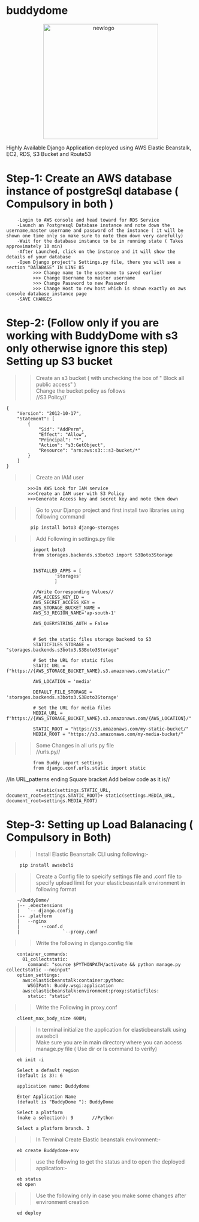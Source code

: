 # buddydome
<center>
<img width="306" alt="newlogo" src="https://github.com/Shocker-lov-t/buddydome/assets/98687345/dc56b60b-5fab-45e1-a5df-a6ecb0563662">
</center>

Highly Available Django Application deployed using AWS Elastic Beanstalk, EC2, RDS, S3 Bucket and Route53

# Step-1: Create an AWS database instance of postgreSql database  ( Compulsory in both )
        
        -Login to AWS console and head toward for RDS Service
        -Launch an Postgresql Database instance and note down the username,master username and password of the instance ( it will be shown one time only so make sure to note them down very carefully)
        -Wait for the database instance to be in running state ( Takes approximately 10 min)
        -After Launched, click on the instance and it will show the details of your database
        -Open Django project's Settings.py file, there you will see a section "DATABASE" IN LINE 85 
              >>> Change name to the username to saved earlier
              >>> Change Username to master username
              >>> Change Password to new Password
              >>> Change Host to new host which is shown exactly on aws console database instance page
        -SAVE CHANGES

# Step-2: (Follow only if you are working with BuddyDome with s3 only otherwise ignore this step) Setting up S3 bucket

  >>Create an s3 bucket ( with unchecking the box of " Block all public access" ) <br>
  >>Change the bucket policy as follows <br>
   //S3 Policy//

    {
        "Version": "2012-10-17",
        "Statement": [
            {
                "Sid": "AddPerm",
                "Effect": "Allow",
                "Principal": "*",
                "Action": "s3:GetObject",
                "Resource": "arn:aws:s3:::s3-bucket/*"
            }
        ]
    } 
    
   >>Create an IAM user
          
            >>>In AWS Look for IAM service 
            >>>Create an IAM user with S3 Policy
            >>>Generate Access key and secret key and note them down

   >>Go to your Django project and first install two libraries using following command 
             
             pip install boto3 django-storages
              
   >>Add Following in settings.py file
        
              import boto3
              from storages.backends.s3boto3 import S3Boto3Storage


              INSTALLED_APPS = [ 
                      'storages'
                      ]

              //Write Corresponding Values//
              AWS_ACCESS_KEY_ID =
              AWS_SECRET_ACCESS_KEY = 
              AWS_STORAGE_BUCKET_NAME = 
              AWS_S3_REGION_NAME='ap-south-1'

              AWS_QUERYSTRING_AUTH = False


              # Set the static files storage backend to S3
              STATICFILES_STORAGE = "storages.backends.s3boto3.S3Boto3Storage"

              # Set the URL for static files
              STATIC_URL = f"https://{AWS_STORAGE_BUCKET_NAME}.s3.amazonaws.com/static/"

              AWS_LOCATION = 'media'

              DEFAULT_FILE_STORAGE = 'storages.backends.s3boto3.S3Boto3Storage'

              # Set the URL for media files
              MEDIA_URL = f"https://{AWS_STORAGE_BUCKET_NAME}.s3.amazonaws.com/{AWS_LOCATION}/"

              STATIC_ROOT = "https://s3.amazonaws.com/my-static-bucket/"
              MEDIA_ROOT = "https://s3.amazonaws.com/my-media-bucket/"
         
   >>Some Changes in all urls.py file <br>
    //urls.py//

              from Buddy import settings
              from django.conf.urls.static import static
              
   //In URL_patterns ending Square bracket Add below code as it is//
  
               +static(settings.STATIC_URL, document_root=settings.STATIC_ROOT)+ static(settings.MEDIA_URL, document_root=settings.MEDIA_ROOT)



# Step-3: Setting up Load Balanacing ( Compulsory in Both)

>  > Install Elastic Beansrtalk CLI using following:-

         pip install awsebcli

>  > Create a Config file to speicify settings file and .conf file to specify upload limit for your elasticbeasntalk environment in following format

        ~/BuddyDome/
        |-- .ebextensions
        |   `-- django.config
        |-- .platform
        |   --nginx
        |        --conf.d
        |                `--proxy.conf

>  > Write the following in django.config file

        container_commands:
          01_collectstatic:
            command: "source $PYTHONPATH/activate && python manage.py collectstatic --noinput"
        option_settings:
          aws:elasticbeanstalk:container:python:
            WSGIPath: Buddy.wsgi:application
          aws:elasticbeanstalk:environment:proxy:staticfiles:
            static: "static"

>  > Write the Following in proxy.conf

        client_max_body_size 400M;        

>  > In terminal initialize the application for elasticbeanstalk using awsebcli <br>
>  > Make sure you are in main directory where you can access manage.py file ( Use dir or ls command to verify)

        eb init -i

        Select a default region 
        (Default is 3): 6  

        application name: Buddydome

        Enter Application Name
        (default is "BuddyDome "): BuddyDome

        Select a platform
        (make a selection): 9       //Python

        Select a platform branch. 3

>  >  In Terminal Create Elastic beanstalk environment:- 

        eb create Buddydome-env
        
>  > use the following to get the status and to open the deployed application:-

        eb status
        eb open
>  > Use the following only in case you make some changes after environment creation

        ed deploy

